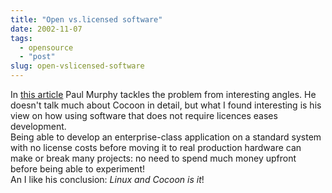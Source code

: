 ```yaml
---
title: "Open vs.licensed software"
date: 2002-11-07
tags: 
  - opensource
  - "post"
slug: open-vslicensed-software
---
```


In [this article](http://www.linuxworld.com/site-stories/2002/1018.cocoon.html) Paul Murphy tackles the problem from interesting angles. He doesn't talk much about Cocoon in detail, but what I found interesting is his view on how using software that does not require licences eases development.  
Being able to develop an enterprise-class application on a standard system with no license costs before moving it to real production hardware can make or break many projects: no need to spend much money upfront before being able to experiment!  
An I like his conclusion: _Linux and Cocoon is it_!
